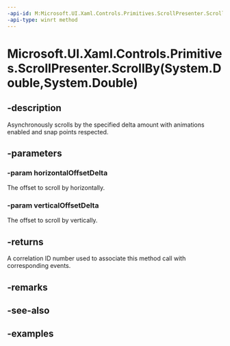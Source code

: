 ```yaml
---
-api-id: M:Microsoft.UI.Xaml.Controls.Primitives.ScrollPresenter.ScrollBy(System.Double,System.Double)
-api-type: winrt method
---
```


# Microsoft.UI.Xaml.Controls.Primitives.ScrollPresenter.ScrollBy(System.Double,System.Double)

<!--
public int ScrollBy (double horizontalOffsetDelta, double verticalOffsetDelta);
-->


## -description

Asynchronously scrolls by the specified delta amount with animations enabled and snap points respected.

## -parameters

### -param horizontalOffsetDelta

The offset to scroll by horizontally.

### -param verticalOffsetDelta

The offset to scroll by vertically.

## -returns

A correlation ID number used to associate this method call with corresponding events.

## -remarks

## -see-also

## -examples


